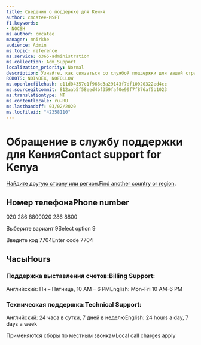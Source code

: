 ```yaml
---
title: Сведения о поддержке для Кения
author: cmcatee-MSFT
f1.keywords:
- NOCSH
ms.author: cmcatee
manager: mnirkhe
audience: Admin
ms.topic: reference
ms.service: o365-administration
ms.collection: Adm_Support
localization_priority: Normal
description: Узнайте, как связаться со службой поддержки для вашей страны или региона.
ROBOTS: NOINDEX, NOFOLLOW
ms.openlocfilehash: e11d04357c1f966d3a29143f7df10020322ed4cc
ms.sourcegitcommit: 812aab5f58eed4bf359faf0e99f7f876af5b1023
ms.translationtype: MT
ms.contentlocale: ru-RU
ms.lasthandoff: 03/02/2020
ms.locfileid: "42358110"
---
```

# <a name="contact-support-for-kenya"></a><span data-ttu-id="ef3e7-103">Обращение в службу поддержки для Кения</span><span class="sxs-lookup"><span data-stu-id="ef3e7-103">Contact support for Kenya</span></span>

<span data-ttu-id="ef3e7-104">[Найдите другую страну или регион](../contact-support-for-business-products.md).</span><span class="sxs-lookup"><span data-stu-id="ef3e7-104">[Find another country or region](../contact-support-for-business-products.md).</span></span>

## <a name="phone-number"></a><span data-ttu-id="ef3e7-105">Номер телефона</span><span class="sxs-lookup"><span data-stu-id="ef3e7-105">Phone number</span></span>
<span data-ttu-id="ef3e7-106">020 286 8800</span><span class="sxs-lookup"><span data-stu-id="ef3e7-106">020 286 8800</span></span>

<span data-ttu-id="ef3e7-107">Выберите вариант 9</span><span class="sxs-lookup"><span data-stu-id="ef3e7-107">Select option 9</span></span>

<span data-ttu-id="ef3e7-108">Введите код 7704</span><span class="sxs-lookup"><span data-stu-id="ef3e7-108">Enter code 7704</span></span>

## <a name="hours"></a><span data-ttu-id="ef3e7-109">Часы</span><span class="sxs-lookup"><span data-stu-id="ef3e7-109">Hours</span></span>
### <a name="billing-support"></a><span data-ttu-id="ef3e7-110">Поддержка выставления счетов:</span><span class="sxs-lookup"><span data-stu-id="ef3e7-110">Billing Support:</span></span>

<span data-ttu-id="ef3e7-111">Английский: Пн – Пятница, 10 AM – 6 PM</span><span class="sxs-lookup"><span data-stu-id="ef3e7-111">English: Mon-Fri 10 AM-6 PM</span></span>

### <a name="technical-support"></a><span data-ttu-id="ef3e7-112">Техническая поддержка:</span><span class="sxs-lookup"><span data-stu-id="ef3e7-112">Technical Support:</span></span>

<span data-ttu-id="ef3e7-113">Английский: 24 часа в сутки, 7 дней в неделю</span><span class="sxs-lookup"><span data-stu-id="ef3e7-113">English: 24 hours a day, 7 days a week</span></span>

<span data-ttu-id="ef3e7-114">Применяются сборы по местным звонкам</span><span class="sxs-lookup"><span data-stu-id="ef3e7-114">Local call charges apply</span></span>
